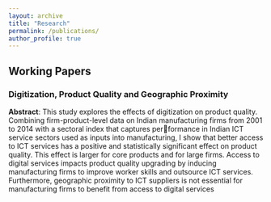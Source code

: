 ```yaml
---
layout: archive
title: "Research"
permalink: /publications/
author_profile: true
---
```


## Working Papers

### Digitization, Product Quality and Geographic Proximity
**Abstract**: This study explores the effects of digitization on product quality. Combining firm-product-level data on Indian manufacturing firms from 2001 to 2014 with a sectoral index that captures performance in Indian ICT service sectors used as inputs into manufacturing, I show that better access to ICT services has a positive and statistically significant effect on product quality. This effect is larger for core products and for large firms. Access to digital services impacts product quality upgrading by inducing manufacturing firms to improve worker skills and outsource ICT services. Furthermore, geographic proximity to ICT suppliers is not essential for manufacturing firms to benefit from access to digital services
